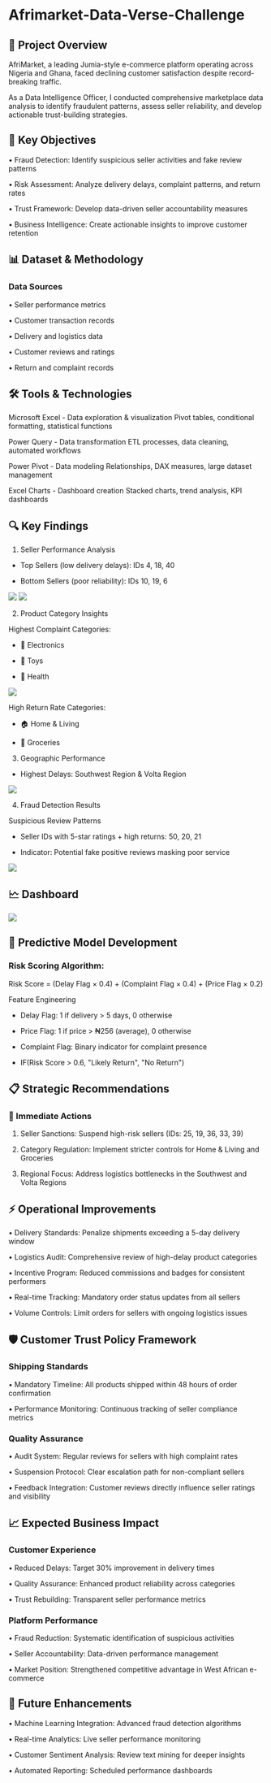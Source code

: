 # Afrimarket-Data-Verse-Challenge

## 🚀 Project Overview
AfriMarket, a leading Jumia-style e-commerce platform operating across Nigeria and Ghana, faced declining customer satisfaction despite record-breaking traffic. 

As a Data Intelligence Officer, I conducted comprehensive marketplace data analysis to identify fraudulent patterns, assess seller reliability, and develop actionable trust-building strategies.

## 🎯 Key Objectives
•	Fraud Detection: Identify suspicious seller activities and fake review patterns

•	Risk Assessment: Analyze delivery delays, complaint patterns, and return rates

•	Trust Framework: Develop data-driven seller accountability measures

•	Business Intelligence: Create actionable insights to improve customer retention

## 📊 Dataset & Methodology
### Data Sources
•	Seller performance metrics

•	Customer transaction records

•	Delivery and logistics data

•	Customer reviews and ratings

•	Return and complaint records

## 🛠️ Tools & Technologies

Microsoft Excel -	Data exploration & visualization	Pivot tables, conditional formatting, statistical functions

Power Query	- Data transformation	ETL processes, data cleaning, automated workflows

Power Pivot	- Data modeling	Relationships, DAX measures, large dataset management

Excel Charts - Dashboard creation	Stacked charts, trend analysis, KPI dashboards

## 🔍 Key Findings

1. Seller Performance Analysis
   
- Top Sellers (low delivery delays): IDs 4, 18, 40

- Bottom Sellers (poor reliability): IDs 10, 19, 6

![](https://github.com/semilogoD/Afrimarket-Data-Verse-Challenge/blob/main/Top%20Performing%20sellers.PNG)
![](https://github.com/semilogoD/Afrimarket-Data-Verse-Challenge/blob/main/Underperforming%20sellers.PNG)

2. Product Category Insights
   
Highest Complaint Categories: 

- 📱 Electronics  

- 🧸 Toys  

- 🏥 Health

![](https://github.com/semilogoD/Afrimarket-Data-Verse-Challenge/blob/main/category%20performance%20analysis.PNG)

High Return Rate Categories:

- 🏠 Home & Living 

- 🛒 Groceries  

3. Geographic Performance

- Highest Delays: Southwest Region & Volta Region

![](https://github.com/semilogoD/Afrimarket-Data-Verse-Challenge/blob/main/regional%20delivery%20perfromance.PNG)

4. Fraud Detection Results
   
  Suspicious Review Patterns

- Seller IDs with 5-star ratings + high returns: 50, 20, 21

- Indicator: Potential fake positive reviews masking poor service

![](https://github.com/semilogoD/Afrimarket-Data-Verse-Challenge/blob/main/review%20fraud%205%20star%20rating%20with%20high%20returns.PNG)

## 🗠 Dashboard
![](https://github.com/semilogoD/Afrimarket-Data-Verse-Challenge/blob/main/Jumia%20Jitters%20Dashboard.PNG)

## 🤖 Predictive Model Development

### Risk Scoring Algorithm:

Risk Score = (Delay Flag × 0.4) + (Complaint Flag × 0.4) + (Price Flag × 0.2)

Feature Engineering

- Delay Flag: 1 if delivery > 5 days, 0 otherwise

- Price Flag: 1 if price > ₦256 (average), 0 otherwise

- Complaint Flag: Binary indicator for complaint presence

- IF(Risk Score > 0.6, "Likely Return", "No Return")

## 📋 Strategic Recommendations
### 🚨 Immediate Actions

1.	Seller Sanctions: Suspend high-risk sellers (IDs: 25, 19, 36, 33, 39)
  
2.	Category Regulation: Implement stricter controls for Home & Living and Groceries
   
3.	Regional Focus: Address logistics bottlenecks in the Southwest and Volta Regions

## ⚡ Operational Improvements
•	Delivery Standards: Penalize shipments exceeding a 5-day delivery window

•	Logistics Audit: Comprehensive review of high-delay product categories

•	Incentive Program: Reduced commissions and badges for consistent performers

•	Real-time Tracking: Mandatory order status updates from all sellers

•	Volume Controls: Limit orders for sellers with ongoing logistics issues

## 🛡️ Customer Trust Policy Framework
### Shipping Standards
•	Mandatory Timeline: All products shipped within 48 hours of order confirmation

•	Performance Monitoring: Continuous tracking of seller compliance metrics

### Quality Assurance
•	Audit System: Regular reviews for sellers with high complaint rates

•	Suspension Protocol: Clear escalation path for non-compliant sellers

•	Feedback Integration: Customer reviews directly influence seller ratings and visibility

## 📈 Expected Business Impact
### Customer Experience
•	Reduced Delays: Target 30% improvement in delivery times

•	Quality Assurance: Enhanced product reliability across categories

•	Trust Rebuilding: Transparent seller performance metrics

### Platform Performance
•	Fraud Reduction: Systematic identification of suspicious activities

•	Seller Accountability: Data-driven performance management

•	Market Position: Strengthened competitive advantage in West African e-commerce

## 🔮 Future Enhancements
•	Machine Learning Integration: Advanced fraud detection algorithms

•	Real-time Analytics: Live seller performance monitoring

•	Customer Sentiment Analysis: Review text mining for deeper insights

•	Automated Reporting: Scheduled performance dashboards



